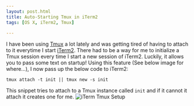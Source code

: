 ```yaml
---
layout: post.html
title: Auto-Starting Tmux in iTerm2
tags: [OS X, iTerm2, Tmux]

---
```

I have been using [Tmux](http://tmux.sourceforge.net/) a lot lately and was getting tired of having to attach to it everytime I start [iTerm2](http://www.iterm2.com/). There had to be a way for me to initialize a Tmux session every time I start a new session of iTerm2. Luckily, it allows you to pass some text on startup! Using this feature (See below image for where...), I now pass up the below code to iTerm2:

~~~ { bash }
tmux attach -t init || tmux new -s init
~~~

This snippet tries to attach to a Tmux instance called `init` and if it cannot it attach it creates one for me.
![iTerm Tmux Setup](/assets/images/blog/iterm_tmux_setup.png)
